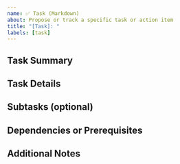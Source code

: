 ```yaml
---
name: ✅ Task (Markdown)
about: Propose or track a specific task or action item
title: "[Task]: "
labels: [task]
---
```


## Task Summary

<!-- What needs to be done?
     e.g., Add CI workflow for linting -->

## Task Details

<!-- Describe the task in more detail if needed.
     e.g., Set up a workflow that automatically checks code style and quality -->

## Subtasks (optional)

<!-- List subtasks using a markdown checklist if applicable.
     e.g.,
     - [ ] Add unit tests
     - [ ] Update CI config
     - [ ] Review documentation -->

## Dependencies or Prerequisites

<!-- Are there any related issues or tasks that must be done first?
     e.g., Depends on #42 -->

## Additional Notes

<!-- Any other context or resources related to this task -->
